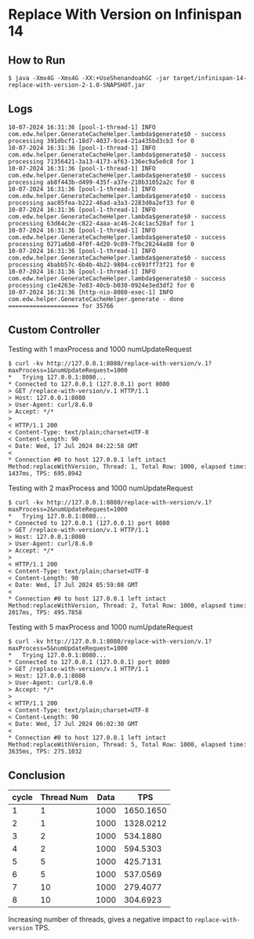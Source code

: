 # Replace With Version on Infinispan 14

## How to Run
```
$ java -Xmx4G -Xms4G -XX:+UseShenandoahGC -jar target/infinispan-14-replace-with-version-2-1.0-SNAPSHOT.jar
```

## Logs
```
10-07-2024 16:31:36 [pool-1-thread-1] INFO  com.edw.helper.GenerateCacheHelper.lambda$generate$0 - success processing 391dbcf1-18d7-4037-9ce4-21a435bd3cb3 for 0
10-07-2024 16:31:36 [pool-1-thread-1] INFO  com.edw.helper.GenerateCacheHelper.lambda$generate$0 - success processing 71356421-3a13-4173-af63-136ec9a5e0c8 for 1
10-07-2024 16:31:36 [pool-1-thread-1] INFO  com.edw.helper.GenerateCacheHelper.lambda$generate$0 - success processing ab8f443b-d499-435f-a37e-210b31052a2c for 0
10-07-2024 16:31:36 [pool-1-thread-1] INFO  com.edw.helper.GenerateCacheHelper.lambda$generate$0 - success processing aac05fea-b222-46ad-a3a3-2283d0a2ef33 for 0
10-07-2024 16:31:36 [pool-1-thread-1] INFO  com.edw.helper.GenerateCacheHelper.lambda$generate$0 - success processing 63d64c2e-c822-4aaa-ac46-2c4c1ac520af for 1
10-07-2024 16:31:36 [pool-1-thread-1] INFO  com.edw.helper.GenerateCacheHelper.lambda$generate$0 - success processing 0271a6b0-4f0f-4d20-9c89-7fbc28244a88 for 0
10-07-2024 16:31:36 [pool-1-thread-1] INFO  com.edw.helper.GenerateCacheHelper.lambda$generate$0 - success processing 4babb57c-6b4b-4b22-9804-cc693ff73f21 for 0
10-07-2024 16:31:36 [pool-1-thread-1] INFO  com.edw.helper.GenerateCacheHelper.lambda$generate$0 - success processing c1e4263e-7e83-40cb-b030-0924e3ed3df2 for 0
10-07-2024 16:31:36 [http-nio-8080-exec-1] INFO  com.edw.helper.GenerateCacheHelper.generate - done ==================== for 35766
```

## Custom Controller

Testing with 1 maxProcess and 1000 numUpdateRequest 

```
$ curl -kv http://127.0.0.1:8080/replace-with-version/v.1?maxProcess=1&numUpdateRequest=1000
*   Trying 127.0.0.1:8080...
* Connected to 127.0.0.1 (127.0.0.1) port 8080
> GET /replace-with-version/v.1 HTTP/1.1
> Host: 127.0.0.1:8080
> User-Agent: curl/8.6.0
> Accept: */*
>
< HTTP/1.1 200
< Content-Type: text/plain;charset=UTF-8
< Content-Length: 90
< Date: Wed, 17 Jul 2024 04:22:58 GMT
<
* Connection #0 to host 127.0.0.1 left intact
Method:replaceWithVersion, Thread: 1, Total Row: 1000, elapsed time: 1437ms, TPS: 695.8942
```

Testing with 2 maxProcess and 1000 numUpdateRequest 
```
$ curl -kv http://127.0.0.1:8080/replace-with-version/v.1?maxProcess=2&numUpdateRequest=1000
*   Trying 127.0.0.1:8080...
* Connected to 127.0.0.1 (127.0.0.1) port 8080
> GET /replace-with-version/v.1 HTTP/1.1
> Host: 127.0.0.1:8080
> User-Agent: curl/8.6.0
> Accept: */*
>
< HTTP/1.1 200
< Content-Type: text/plain;charset=UTF-8
< Content-Length: 90
< Date: Wed, 17 Jul 2024 05:59:08 GMT
<
* Connection #0 to host 127.0.0.1 left intact
Method:replaceWithVersion, Thread: 2, Total Row: 1000, elapsed time: 2017ms, TPS: 495.7858
```


Testing with 5 maxProcess and 1000 numUpdateRequest
```
$ curl -kv http://127.0.0.1:8080/replace-with-version/v.1?maxProcess=5&numUpdateRequest=1000
*   Trying 127.0.0.1:8080...
* Connected to 127.0.0.1 (127.0.0.1) port 8080
> GET /replace-with-version/v.1 HTTP/1.1
> Host: 127.0.0.1:8080
> User-Agent: curl/8.6.0
> Accept: */*
>
< HTTP/1.1 200
< Content-Type: text/plain;charset=UTF-8
< Content-Length: 90
< Date: Wed, 17 Jul 2024 06:02:30 GMT
<
* Connection #0 to host 127.0.0.1 left intact
Method:replaceWithVersion, Thread: 5, Total Row: 1000, elapsed time: 3635ms, TPS: 275.1032
```

## Conclusion

| cycle | Thread Num | Data | TPS      |
|-------|------------|------|----------|
| 1     | 1          | 1000 | 1650.1650|
| 2     | 1          | 1000 | 1328.0212|
| 3     | 2          | 1000 | 534.1880 |
| 4     | 2          | 1000 | 594.5303 |
| 5     | 5          | 1000 | 425.7131 |
| 6     | 5          | 1000 | 537.0569 |
| 7     | 10         | 1000 | 279.4077 |
| 8     | 10         | 1000 | 304.6923 |

Increasing number of threads, gives a negative impact to `replace-with-version` TPS. 